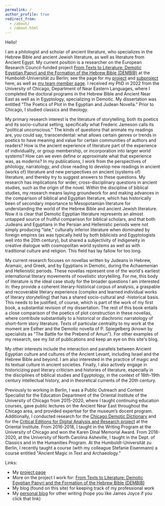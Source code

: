 ```yaml
---
permalink: /
author_profile: true
redirect_from: 
  - /about/
  - /about.html
---
```


Hello!

I am a philologist and scholar of ancient literature, who specializes in the Hebrew Bible and ancient Jewish literature, as well as literature from Ancient Egypt. My current position is a researcher on the European Research Council-funded project [From Texts to Literature: Demotic Egyptian Papyri and the Formation of the Hebrew Bible (DEMBIB)](https://www.theologie.hu-berlin.de/en/dembib/dembib) at the Humboldt-Universität zu Berlin; see the page for my [project](https://www.theologie.hu-berlin.de/en/dembib/sub-projects/inventing-history-narrative-compositions-in-demotic-and-biblical-literature) and [subproject](https://www.theologie.hu-berlin.de/en/dembib/sub-projects/inventing-history-narrative-compositions-in-demotic-and-biblical-literature/sub-project-1-2-historiographic-an-narrative-literature-demotic-texts) here, as well as [my team member page](https://www.theologie.hu-berlin.de/en/dembib/research-team/dr-joseph-cross). I received my PhD in 2022 from the University of Chicago, Department of Near Eastern Languages, where I completed the doctoral programs in the Hebrew Bible and Ancient Near East as well as in Egyptology, specializing in Demotic. My dissertation was entitled “The Poetics of Plot in the Egyptian and Judean Novella.” Prior to Chicago, I studied classics and theology.

My primary research interest is the literature of storytelling, both its poetics and its socio-cultural setting, specifically what Frederic Jameson calls its "political unconscious." The kinds of questions that animate my readings are, you could say, transcendental: what allows certain genres or trends in poetics to have meaning and value for certain communities of authors and readers? How is the ancient experience of literature part of the experience of individuality, or group membership, or incorporation into larger world systems? How can we even define or approximate what that experience was, as moderns? In my publications, I work from the perspectives of philology, narratology, and close reading to develop new readings in ancient (works of) literature and new perspectives on ancient (systems of) literature, and thereby try to suggest answers to these questions. My research has implications for wider, cross-disciplinary questions in ancient studies, such as the origin of the novel. Within the discipline of biblical studies, my research means laying groundwork for and making advances in the comparison of biblical and Egyptian literature, which has historically been of secondary importance to Mesopotamian literature for understanding the world of the Hebrew Bible and ancient Jewish literature. Now it is clear that Demotic Egyptian literature represents an almost untapped source of fruitful comparison for biblical scholars, and that both Judeans and Egyptians in the Persian and Hellenistic periods were not simply producing "late," culturally inferior literature when dominated by foreign empires (as was typically held by both biblicists and Egyptologists well into the 20th century), but shared a subjectivity of indigeneity in creative dialogue with cosmopolitan world systems as well as with traditional culture and religion. This field has lay fallow for too long.

My current research focuses on novellas written by Judeans in Hebrew, Aramaic, and Greek, and by Egyptians in Demotic, during the Achaemenian and Hellenistic periods. These novellas represent one of the world's earliest international literary movements of novelistic storytelling. For me, this body of literature is the ideal case study for the broader questions I am interested in: they provide a coherent literary-historical corpus of analysis, a graspable and recoverable literary experience (complex and learned individual works of literary storytelling) that has a shared socio-cultural and -historical basis. This needs to be justified, of course, which is part of the work of my first book, a substantial revision of my dissertation. The rest of this book entails a close comparison of the poetics of plot construction in these novellas, where contribute substantially to a historical or diachronic narratology of short-form story literature. Texts of particular centrality to my work at the moment are Esther and the Demotic novella of P. Spiegelberg (known by specialists as "The Battle for the Prebend of Amun"). For other examples of my research, see my list of publications and keep an eye on this site's blog.

My other interests include the interaction and parallels between Ancient Egyptian culture and cultures of the Ancient Levant, including Israel and the Hebrew Bible and beyond. I am also interested in the practice of magic and its textual culture in ancient societies. Finally, I also actively engage in historicizing past literary criticism and histories of literature, especially in the disciplines of biblical studies and Egyptology, in the context of 18th-19th century intellectual history, and in theoretical currents of the 20th century. 

Previously to working in Berlin, I was a Public Outreach and Content Specialist for the Education Department of the Oriental Institute of the University of Chicago from 2015-2020, where I taught continuing education courses, gave public lectures on the Ancient Near East throughout the Chicago area, and provided expertise for the museum’s docent program. Additionally, I conducted research for the [Chicago Demotic Dictionary](https://oi.uchicago.edu/research/publications/demotic-dictionary-oriental-institute-university-chicago) and for the [Critical Editions for Digital Analysis and Research project](https://voices.uchicago.edu/cedar/) at the Oriental Institute. From 2016-2018, I taught in the Writing Program at the University of Chicago and won the Karen Dinal Memorial Award. From 2018-2020, at the University of North Carolina Asheville, I taught in the Dept. of Classics and in the Humanities Program. At the Humboldt-Universität zu Berlin, I recently taught a course (with my colleague Stefanie Eisenmann) a course entitled "Ancient Magic in Text and Archaeology."

Links:
* My [project page](https://www.theologie.hu-berlin.de/en/dembib/research-team/dr-joseph-cross)
* More on the project I work for: [From Texts to Literature: Demotic Egyptian Papyri and the Formation of the Hebrew Bible (DEMBIB)](https://www.theologie.hu-berlin.de/en/dembib/dembib)
* My blog (found on this site) for keeping track of my professional work
* My [personal blog](https://josephjcross.blogspot.com/) for other writing (hope you like James Joyce if you click that link)
